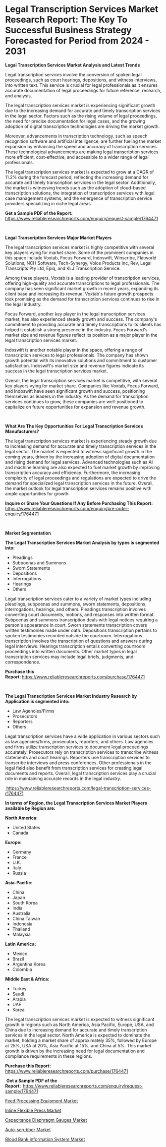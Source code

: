 <p><h1>Legal Transcription Services Market Research Report: The Key To Successful Business Strategy Forecasted for Period from 2024 - 2031</h1></p><p><strong>Legal Transcription Services Market Analysis and Latest Trends</strong></p>
<p><p>Legal transcription services involve the conversion of spoken legal proceedings, such as court hearings, depositions, and witness interviews, into written text. This service is crucial for legal professionals as it ensures accurate documentation of legal proceedings for future reference, research, and analysis.</p><p>The legal transcription services market is experiencing significant growth due to the increasing demand for accurate and timely transcription services in the legal sector. Factors such as the rising volume of legal proceedings, the need for precise documentation for legal cases, and the growing adoption of digital transcription technologies are driving the market growth.</p><p>Moreover, advancements in transcription technology, such as speech recognition software and artificial intelligence, are further fueling the market expansion by enhancing the speed and accuracy of transcription services. These technological advancements are making legal transcription services more efficient, cost-effective, and accessible to a wider range of legal professionals.</p><p>The legal transcription services market is expected to grow at a CAGR of 11.2% during the forecast period, reflecting the increasing demand for accurate and timely transcription services in the legal sector. Additionally, the market is witnessing trends such as the adoption of cloud-based transcription solutions, the integration of transcription services with legal case management systems, and the emergence of transcription service providers specializing in niche legal areas.</p></p>
<p><strong>Get a Sample PDF of the Report:&nbsp;</strong> <a href="https://www.reliableresearchreports.com/enquiry/request-sample/1764471">https://www.reliableresearchreports.com/enquiry/request-sample/1764471</a></p>
<p>&nbsp;</p>
<p><strong>Legal Transcription Services Major Market Players</strong></p>
<p><p>The legal transcription services market is highly competitive with several key players vying for market share. Some of the prominent companies in this space include Voxtab, Focus Forward, Indoswift, Winscribe, Flatworld Solutions, NCH Software, Tech-Synergy, Voice Products Inc, Rev, Legal Transcripts Pty Ltd, Epiq, and KLJ Transcription Service.</p><p>Among these players, Voxtab is a leading provider of transcription services, offering high-quality and accurate transcriptions to legal professionals. The company has seen significant market growth in recent years, expanding its client base and increasing its revenue. Voxtab's future growth prospects look promising as the demand for transcription services continues to rise in the legal industry.</p><p>Focus Forward, another key player in the legal transcription services market, has also experienced steady growth and success. The company's commitment to providing accurate and timely transcriptions to its clients has helped it establish a strong presence in the industry. Focus Forward's market size and revenue figures reflect its position as a major player in the legal transcription services market.</p><p>Indoswift is another notable player in the space, offering a range of transcription services to legal professionals. The company has shown growth potential with its innovative solutions and commitment to customer satisfaction. Indoswift's market size and revenue figures indicate its success in the legal transcription services market.</p><p>Overall, the legal transcription services market is competitive, with several key players vying for market share. Companies like Voxtab, Focus Forward, and Indoswift have seen significant growth and success, positioning themselves as leaders in the industry. As the demand for transcription services continues to grow, these companies are well-positioned to capitalize on future opportunities for expansion and revenue growth.</p></p>
<p>&nbsp;</p>
<p><strong>What Are The Key Opportunities For Legal Transcription Services Manufacturers?</strong></p>
<p><p>The legal transcription services market is experiencing steady growth due to increasing demand for accurate and timely transcription services in the legal sector. The market is expected to witness significant growth in the coming years, driven by the increasing adoption of digital documentation and rising demand for legal services. Advanced technologies such as AI and machine learning are also expected to fuel market growth by improving transcription accuracy and efficiency. Furthermore, the increasing complexity of legal proceedings and regulations are expected to drive the demand for specialized legal transcription services in the future. Overall, the market outlook for legal transcription services remains positive with ample opportunities for growth.</p></p>
<p><strong>Inquire or Share Your Questions If Any Before Purchasing This Report:</strong> <a href="https://www.reliableresearchreports.com/enquiry/pre-order-enquiry/1764471">https://www.reliableresearchreports.com/enquiry/pre-order-enquiry/1764471</a></p>
<p>&nbsp;</p>
<p><strong>Market Segmentation</strong></p>
<p><strong>The Legal Transcription Services Market Analysis by types is segmented into:</strong></p>
<p><ul><li>Pleadings</li><li>Subpoenas and Summons</li><li>Sworn Statements</li><li>Depositions</li><li>Interrogations</li><li>Hearings</li><li>Others</li></ul></p>
<p><p>Legal transcription services cater to a variety of market types including pleadings, subpoenas and summons, sworn statements, depositions, interrogations, hearings, and others. Pleadings transcription involves converting court documents, motions, and responses into written format. Subpoenas and summons transcription deals with legal notices requiring a person's appearance in court. Sworn statements transcription covers written testimonies made under oath. Depositions transcription pertains to spoken testimonies recorded outside the courtroom. Interrogations transcription involves the transcription of questions and answers during legal interviews. Hearings transcription entails converting courtroom proceedings into written documents. Other market types in legal transcription services may include legal briefs, judgments, and correspondence.</p></p>
<p><strong>Purchase this Report:&nbsp;</strong><a href="https://www.reliableresearchreports.com/purchase/1764471">https://www.reliableresearchreports.com/purchase/1764471</a></p>
<p>&nbsp;</p>
<p><strong>The Legal Transcription Services Market Industry Research by Application is segmented into:</strong></p>
<p><ul><li>Law Agencies/Firms</li><li>Prosecutors</li><li>Reporters</li><li>Others</li></ul></p>
<p><p>Legal transcription services have a wide application in various sectors such as law agencies/firms, prosecutors, reporters, and others. Law agencies and firms utilize transcription services to document legal proceedings accurately. Prosecutors rely on transcription services to transcribe witness statements and court hearings. Reporters use transcription services to transcribe interviews and press conferences. Other professionals in the legal field also benefit from transcription services for creating legal documents and reports. Overall, legal transcription services play a crucial role in maintaining accurate records in the legal industry.</p></p>
<p><a href="https://www.reliableresearchreports.com/legal-transcription-services-r1764471">&nbsp;https://www.reliableresearchreports.com/legal-transcription-services-r1764471</a></p>
<p><strong>In terms of Region, the Legal Transcription Services Market Players available by Region are:</strong></p>
<p>
    <p> <strong> North America: </strong>
        <ul>
            <li>United States</li>
            <li>Canada</li>
        </ul>
        </p> 
    <p> <strong> Europe: </strong>
        <ul>
            <li>Germany</li>
            <li>France</li>
            <li>U.K.</li>
            <li>Italy</li>
            <li>Russia</li>
        </ul>
        </p> 
    <p> <strong> Asia-Pacific: </strong>
        <ul>
            <li>China</li>
            <li>Japan</li>
            <li>South Korea</li>
            <li>India</li>
            <li>Australia</li>
            <li>China Taiwan</li>
            <li>Indonesia</li>
            <li>Thailand</li>
            <li>Malaysia</li>
        </ul>
        </p> 
    <p> <strong> Latin America: </strong>
        <ul>
            <li>Mexico</li>
            <li>Brazil</li>
            <li>Argentina Korea</li>
            <li>Colombia</li>
        </ul>
        </p> 
    <p> <strong> Middle East & Africa: </strong>
        <ul>
            <li>Turkey</li>
            <li>Saudi</li>
            <li>Arabia</li>
            <li>UAE</li>
            <li>Korea</li>
        </ul>
    </p>
    </p>
<p><p>The legal transcription services market is expected to witness significant growth in regions such as North America, Asia Pacific, Europe, USA, and China due to increasing demand for accurate and timely transcription services in the legal sector. North America is expected to dominate the market, holding a market share of approximately 35%, followed by Europe at 25%, USA at 20%, Asia Pacific at 15%, and China at 5%. This market growth is driven by the increasing need for legal documentation and compliance requirements in these regions.</p></p>
<p><strong>Purchase this Report: </strong><a href="https://www.reliableresearchreports.com/purchase/1764471">https://www.reliableresearchreports.com/purchase/1764471</a></p>
<p>&nbsp;<strong>Get a Sample PDF of the Report:&nbsp;&nbsp;</strong><a href="https://www.reliableresearchreports.com/enquiry/request-sample/1764471">https://www.reliableresearchreports.com/enquiry/request-sample/1764471</a></p>
<p><strong></strong></p>
<p><p><a href="https://issuu.com/reportprime-2/docs/feed-processing-equipment-market-size-2030.pptx">Feed Processing Equipment Market</a></p><p><a href="https://www.linkedin.com/pulse/market-forecast-global-inline-flexible-press-trends-impact-swwvf?trackingId=R5c3xLN0uCiYVDByWxEjPA%3D%3D">Inline Flexible Press Market</a></p><p><a href="https://issuu.com/reportprime-2/docs/capacitance-diaphragm-gauges-market-size-2030.pptx">Capacitance Diaphragm Gauges Market</a></p><p><a href="https://www.linkedin.com/pulse/comprehensive-analysis-global-auto-scrubber-market-growth-gtrrc?trackingId=tk3dFvR0a%2BnAt4W00VKe2A%3D%3D">Auto-scrubber Market</a></p><p><a href="https://github.com/RickHolmes3/Market-Research-Report-List-6/blob/main/blood-bank-information-system-market.md">Blood Bank Information System Market</a></p></p>